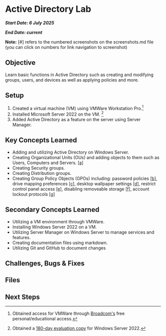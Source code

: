 # Active Directory Lab

___Start Date: 6 July 2025___

___End Date: current___

**Note:** [#] refers to the numbered screenshots on the screenshots.md file (you can click on numbers for link navigation to screenshot)

## Objective

Learn basic functions in Active Directory such as creating and modifying groups, users, and devices as well as applying policies and more.

## Setup

1. Created a virtual machine (VM) using VMWare Workstation Pro.[^1]
2. Installed Microsoft Server 2022 on the VM. [^2]
3. Added Active Directory as a feature on the server using Server Manager.

## Key Concepts Learned

- Adding and utilizing Active Directory on Windows Server.
- Creating Organizational Units (OUs) and adding objects to them such as Users, Computers and Servers. [[a]](/screenshots.md#a)
- Creating Security groups.
- Creating Distribution groups.
- Creating Group Policy Objects (GPOs) including: password policies [[b]](/screenshots.md#b), drive mapping preferences [[c]](/screenshots.md#c), desktop wallpaper settings [[d]](/screenshots.md#d), restrict control panel access [[e]](/screenshots.md#e), disabling removeable storage [[f]](/screenshots.md#f), account lockout protocols [[g]](/screenshots.md#g)

## Secondary Concepts Learned

- Utilizing a VM environment through VMWare.
- Installing Windows Server 2022 on a VM.
- Utilizing Server Manager on Windows Server to manage services and features.
- Creating documentation files using markdown.
- Utilizing Git and GitHub to document changes

## Challenges, Bugs & Fixes

## Files

## Next Steps

[^1]: Obtained access for VMWare through [Broadcom's][broadcom] free personal/educational access.
[^2]: Obtained a [180-day evaluation copy][microsoft-server] for Windows Server 2022.

[broadcom]: https://knowledge.broadcom.com/external/article?articleNumber=368667
[microsoft-server]: https://www.microsoft.com/en-us/evalcenter/evaluate-windows-server-2022